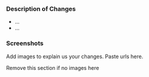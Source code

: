 ### Description of Changes
* ...
* ...

### Screenshots

Add images to explain us your changes. Paste urls here.

Remove this section if no images here
